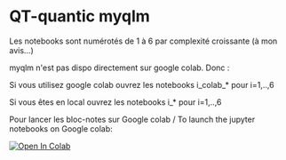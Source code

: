 # QT-quantic myqlm

Les notebooks sont numérotés de 1 à 6 par complexité croissante (à mon avis...)

myqlm  n'est pas dispo directement sur google colab. 
Donc :

Si vous utilisez google colab ouvrez les notebooks i_colab_* pour i=1,..,6

Si vous êtes en local ouvrez les notebooks i_* pour i=1,..,6

Pour lancer les bloc-notes sur Google colab / To launch the jupyter notebooks on Google colab:

<a target="_blank" href="https://colab.research.google.com/github/letsop/myqlm/">
  <img src="https://colab.research.google.com/assets/colab-badge.svg" alt="Open In Colab">
</a>

